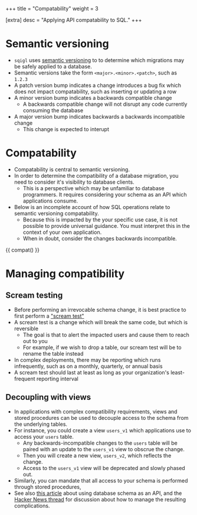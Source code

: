 +++
title = "Compatability"
weight = 3

[extra]
desc = "Applying API compatability to SQL."
+++

# Semantic versioning

- `sqigl` uses [semantic versioning](https://devhints.io/semver) to to determine
which migrations may be safely applied to a database.
- Semantic versions take the form `<major>.<minor>.<patch>`, such as `1.2.3`
- A patch version bump indicates a change introduces a bug fix which does not
    impact compatability, such as inserting or updating a row
- A minor version bump indicates a backwards compatible change
    - A backwards compatible change will not disrupt any code currently consuming
        the database
- A major version bump indicates backwards a backwards incompatible change
    - This change is expected to interupt

# Compatability

- Compatability is central to semantic versioning.
- In order to determine the compatibility of a database migration, you need to
    consider it's visibility to database clients.
    - This is a perspective which may be unfamiliar to database programmers.
        It requires considering your schema as an API which applications consume.
- Below is an incomplete account of how SQL operations relate to semantic versioning
    compatability.
    - Because this is impacted by the your specific use case, it is not possible to
        provide universal guidance. You must interpret this in the context of your
        own application.
    - When in doubt, consider the changes backwards incompatible.

{{ compat() }}

# Managing compatibility

## Scream testing

- Before performing an irrevocable schema change, it is best practice to first perform a 
    ["scream test"](https://www.microsoft.com/insidetrack/blog/microsoft-uses-a-scream-test-to-silence-its-unused-servers/)
- A scream test is a change which will break the same code, but which is reversible
    - The goal is that to alert the impacted users and cause them to reach out to you
    - For example, if we wish to drop a table, our scream test will be to rename the table instead
- In complex deployments, there may be reporting which runs infrequently, such as on a monthly, quarterly, or annual basis
- A scream test should last at least as long as your organization's least-frequent reporting interval

## Decoupling with views

- In applications with complex compatibility requirements, views and stored procedures can be used to decouple 
    access to the schema from the underlying tables.
- For instance, you could create a view `users_v1` which applications use to access your `users` table.
    - Any backwards-incompatible changes to the `users` table will be paired with
        an update to the `users_v1` view to obscrue the change.
    - Then you will create a new view, `users_v2`, which reflects the change.
    - Access to the `users_v1` view will be deprecated and slowly phased out.
- Similarly, you can mandate that all access to your schema is performed through stored procedures, 
- See also [this article](https://fly.io/blog/skip-the-api/) about using database
    schema as an API, and the [Hacker News thread](https://news.ycombinator.com/item?id=37497345)
    for discussion about how to manage the resulting complications.
